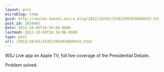 ```yaml
---
layout: post
microblog: true
guid: http://vmstan-tweets.micro.blog/2012/10/03/253623991036690432.html
post_id: 3034465
date: 2012-10-03T16:34:06-0600
lastmod: 2012-10-03T16:34:06-0600
type: post
url: /2012/10/03/253623991036690432.html
---
```

WSJ Live app on Apple TV, full live coverage of the Presidential Debate.

Problem solved.
